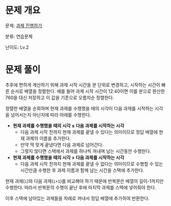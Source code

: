 # 문제 개요

문제: [과제 진행하기](https://school.programmers.co.kr/learn/courses/30/lessons/176962)

분류: 연습문제

난이도: Lv.2

# 문제 풀이

추후에 편하게 계산하기 위해 과제 시작 시간을 분 단위로 변경하고, 시작하는 시간이 빠른 순서로 배열을 정렬한다.
예를 들어 과제 시작 시간이 12:40이면 이를 분으로 환산한 760을 대신 저장하고 이 값을 기준으로 오름차순 정렬한다.

정렬한 배열을 순회하며 현재 과제를 수행했을 때의 시각이 다음 과제를 시작하는 시각을 넘어서는지 아닌지에 따라 아래를 수행한다.

- **현재 과제를 수행했을 때의 시각 ≤ 다음 과제를 시작하는 시각**
  - 다음 과제 시작 전까지 현재 과제를 끝낼 수 있다는 의미이므로 정답 배열에 현재 과제의 이름을 추가한다.
  - 만약 딱 맞게 끝냈다면 다음 과제로 넘어간다.
  - 그렇지 않다면 스택에서 과제를 하나씩 꺼내며 남는 시간동안 수행한다.
- **현재 과제를 수행했을 때의 시각 > 다음 과제를 시작하는 시각**
  - 다음 과제 시작 전까지 현재 과제를 끝낼 수 없다는 의미이므로 수행할 수 있는 시간만큼 수행한 후 과제 이름과 함께 남는 시간을 스택에 추가한다.

현재 과제(`i`)와 다음 과제(`i+1`)를 비교해야 하기 때문에 반복문은 배열의 길이-1까지만 수행한다. 따라서 반복문의 수행이 끝난 후에 마지막 과제를 스택에 넣어줘야 한다.

이후 스택에 남아있는 과제들을 차례로 꺼내서 정답 배열에 추가하여 반환한다.
